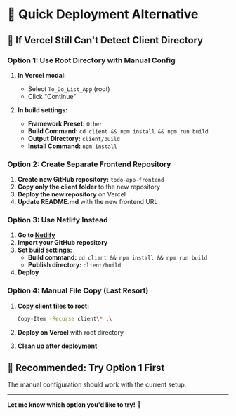 # 🚀 Quick Deployment Alternative

## 🚨 If Vercel Still Can't Detect Client Directory

### Option 1: Use Root Directory with Manual Config

1. **In Vercel modal:**
   - Select `To_Do_List_App` (root)
   - Click "Continue"

2. **In build settings:**
   - **Framework Preset:** `Other`
   - **Build Command:** `cd client && npm install && npm run build`
   - **Output Directory:** `client/build`
   - **Install Command:** `npm install`

### Option 2: Create Separate Frontend Repository

1. **Create new GitHub repository:** `todo-app-frontend`
2. **Copy only the client folder** to the new repository
3. **Deploy the new repository** on Vercel
4. **Update README.md** with the new frontend URL

### Option 3: Use Netlify Instead

1. **Go to [Netlify](https://netlify.com)**
2. **Import your GitHub repository**
3. **Set build settings:**
   - **Build command:** `cd client && npm install && npm run build`
   - **Publish directory:** `client/build`
4. **Deploy**

### Option 4: Manual File Copy (Last Resort)

1. **Copy client files to root:**
   ```bash
   Copy-Item -Recurse client\* .\
   ```

2. **Deploy on Vercel** with root directory
3. **Clean up after deployment**

## 🎯 Recommended: Try Option 1 First

The manual configuration should work with the current setup.

---

**Let me know which option you'd like to try! 🚀** 